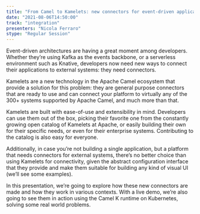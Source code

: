 ```yaml
---
title: "From Camel to Kamelets: new connectors for event-driven applications"
date: "2021-08-06T14:50:00" 
track: "integration"
presenters: "Nicola Ferraro"
stype: "Regular Session"
---
```

Event-driven architectures are having a great moment among developers. Whether they’re using Kafka as the events backbone, or a serverless environment such as Knative, developers now need new ways to connect their applications to external systems: they need connectors.
 

 Kamelets are a new technology in the Apache Camel ecosystem that provide a solution for this problem: they are general purpose connectors that are ready to use and can connect your platform to virtually any of the 300+ systems supported by Apache Camel, and much more than that.
 

 Kamelets are built with ease-of-use and extensibility in mind. Developers can use them out of the box, picking their favorite one from the constantly growing open catalog of Kamelets at Apache, or easily building their own for their specific needs, or even for their enterprise systems. Contributing to the catalog is also easy for everyone.
 

 Additionally, in case you’re not building a single application, but a platform that needs connectors for external systems, there’s no better choice than using Kamelets for connectivity, given the abstract configuration interface that they provide and make them suitable for building any kind of visual UI (we’ll see some examples).
 

 In this presentation, we’re going to explore how these new connectors are made and how they work in various contexts. With a live demo, we’re also going to see them in action using the Camel K runtime on Kubernetes, solving some real world problems.